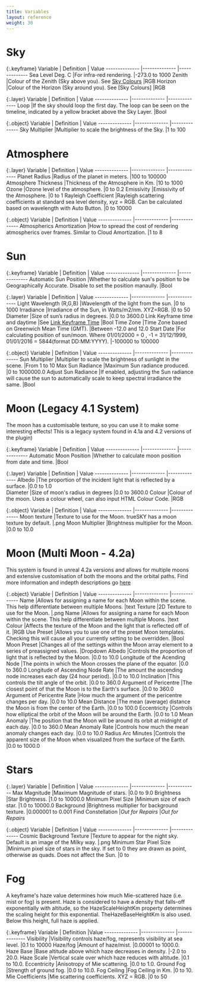 ```yaml
---
title: Variables
layout: reference
weight: 30
---
```






Sky
======

{:.keyframe}
Variable                                                                                |       Definition                                                                                                                                                                                                                                              |       Value
--------------                                                                  |--------------                                                                                                                                                                                                                                         |--------------
Sea Level Deg. C                                                                |For infra-red rendering.                                                                                                                                                                                                                       |-273.0 to 1000
Zenith                                                                                  |Colour of the Zenith (Sky above you). See [Sky Colours](tutorials.html#sky-colours)                                                                                            |RGB 
Horizon                                                                                 |Colour of the Horizon (Sky around you). See [Sky Colours]                                                                                                                                                      |RGB 


{:.layer}
Variable                                                                                |       Definition                                                                                                                                                                                                                                              |       Value
--------------                                                                  |--------------                                                                                                                                                                                                                                         |--------------
Loop                                                                                    |If the sky should loop the first day. The loop can be seen on the timeline, indicated by a yellow bracket above the Sky Layer.         |Bool

{:.object}
Variable                                                                                |       Definition                                                                                                                                                                                                                                              |       Value
--------------                                                                  |--------------                                                                                                                                                                                                                                         |--------------
Sky Multiplier                                                                  |Multiplier to scale the brightness of the Sky.                                                                                                                                                                         |1 to 100                               




Atmosphere
=============

{:.layer}
Variable                                                                                |       Definition                                                                                                                                                                                                                                              |       Value
--------------                                                                  |--------------                                                                                                                                                                                                                                         |--------------
Planet Radius                                                                   |Radius of the planet in meters.                                                                                                                                                                                                        |100 to 100000
Atmosphere Thickness                                                    |Thickness of the Atmosphere in Km.                                                                                                                                                                                             |10 to 1000
Ozone                                                                                   |Ozone level of the atmosphere.                                                                                                                                                                                                         |0 to 0.2
Emissivity                                                                              |Emissivity of the Atmosphere.                                                                                                                                                                                                          |0 to 1
Rayleigh Coefficient                                                    |Rayleigh scattering coefficients at standard sea level density, xyz = RGB. Can be calculated based on wavelength with Auto Button.     |0 to 10000

{:.object}
Variable                                                                                |       Definition                                                                                                                                                                                                                                              |       Value
--------------                                                                  |--------------                                                                                                                                                                                                                                         |--------------
Atmospherics Amortization                                               |How to spread the cost of rendering atmospherics over frames. Similar to Cloud Amortization.                                                                           |1 to 8

Sun
=======

{:.keyframe}
Variable                                                                                |       Definition                                                                                                                                                                                                                                              |       Value
--------------                                                                  |--------------                                                                                                                                                                                                                                         |--------------
Automatic Sun Position                                                  |Whether to calculate sun's position to be Geographically Accurate. Disable to set the position manaully.                                                       |Bool


{:.layer}
Variable                                                                                |       Definition                                                                                                                                                                                                                                              |       Value
--------------                                                                  |--------------                                                                                                                                                                                                                                         |--------------
Light Wavelength (R,G,B)                                                |Wavelength of the light from the sun.                                                                                                                                                                                          |0 to 1000
Irradiance                                                                              |Irradiance of the Sun, in Watts/m2/nm. XYZ=RGB.                                                                                                                                                                        |0 to 50
Diameter                                                                                |Size of sun’s radius in degrees.                                                                                                                                                                                                     |0.0 to 3600.0
Link Keyframe time and daytime                                  |See [Link Keyframe Time](tutorials.html)                                                                                                                                                                                       |Bool
Time Zone                                                                               |Time Zone based on Greenwich Mean Time (GMT).                                                                                                                                                                          |Between -12.0 and 12.0
Start Date                                                                              |For calculating position of sun/moon. Where 01/01/2000 = 0 , -1 = 31/12/1999, 01/01/2016 = 5844(format DD:MM:YYYY).                            |-100000 to 100000

{:.object}
Variable                                                                                |       Definition                                                                                                                                                                                                                                              |       Value
--------------                                                                  |--------------                                                                                                                                                                                                                                         |--------------
Sun Multiplier                                                                  |Multiplier to scale the brightness of sunlight in the scene.                                                                                                                                           |From 1 to 10
Max Sun Radiance                                                                |Maximum Sun radiance produced.                                                                                                                                                                                                         |0 to 1000000.0
Adjust Sun Radiance                                                             |If enabled, adjusting the Sun radiance will cause the sun to automatically scale to keep spectral irradiance the same.                         |Bool

Moon (Legacy 4.1 System)
=======
The moon has a customisable texture, so you can use it to make some interesting effects! This is a legacy system found in 4.1a and 4.2 versions of the plugin)

{:.keyframe}
Variable                                                                                |       Definition                                                                                                                                                                                                                                              |       Value
--------------                                                                  |--------------                                                                                                                                                                                                                                         |--------------
Automatic Moon Position                                                 |Whether to calculate moon position from date and time.                                                                                                                                                         |Bool

{:.layer}
Variable                                                                                |       Definition                                                                                                                                                                                                                                              |       Value
--------------                                                                  |--------------                                                                                                                                                                                                                                         |--------------
Albedo                                                                                  |The proportion of the incident light that is reflected by a surface.                                                                                                                           |0.0 to 1.0     
Diameter                                                                                |Size of moon's radius in degrees                                                                                                                                                                                                       |0.0 to 3600.0
Colour                                                                                  |Colour of the moon. Uses a colour wheel, can also input HTML Colour Code.                                                                                                                      |RGB                                            


{:.object}
Variable                                                                                |       Definition                                                                                                                                                                                                                                              |       Value
--------------                                                                  |--------------                                                                                                                                                                                                                                         |--------------
Moon texture                                                                    |Texture to use for the Moon. trueSKY has a moon texture by default.                                                                                                                            |.png
Moon Multiplier                                                                 |Brightness multiplier for the Moon.                                                                                                                                                                                            |0.0 to 10.0


Moon (Multi Moon - 4.2a)
=======
This system is found in unreal 4.2a versions and allows for multiple moons and extensive customisation of both the moons and the orbital paths. Find more information and indepth descriptions go [here](moons)

{:.object}
Variable                                                                                |       Definition                                                                                                                                                                                                                                              |       Value
--------------                                                                  |--------------                                                                                                                                                                                                                                         |--------------
Name                                                                                    |Allows for assigning a name for each Moon within the scene. This help differentiate between multiple Moons.                                            |text
Texture                                                                                 |2D Texture to use for the Moon.                                                                                                                                                                                                        |.png
Name                                                                                    |Allows for assigning a name for each Moon within the scene. This help differentiate between multiple Moons.                                            |text
Colour                                                                                  |Affects the texture of the Moon and the light that is reflected off of it.                                                                                                             |RGB
Use Preset                                                                              |Allows you to use one of the preset Moon templates. Checking this will cause all your currently setting to be overridden.                      |Bool
Moon Preset                                                                             |Changes all of the settings within the Moon array element to a series of preassigned values.                                                                           |Dropdown
Albedo                                                                                  |Controls the proportion of light that is reflected by the Moon.                                                                                                                                        |0.0 to 10.0
Longitude of the Acending Node                                  |The points in which the Moon crosses the plane of the equator.                                                                                                                                         |0.0 to 360.0
Longitude of Ascending Node Rate                                |The amount the ascending node increases each day (24 hour period).                                                                                                                                     |0.0 to 10.0
Inclination                                                                             |This controls the tilt angle of the orbit.                                                                                                                                                                                     |0.0 to 360.0
Argument of Pericentre                                                  |The closest point of that the Moon is to the Earth's surface.                                                                                                                                          |0.0 to 360.0
Argument of Pericentre Rate                                             |How much the argument of the pericentre changes per day.                                                                                                                                                       |0.0 to 10.0
Mean Distance                                                                   |The mean (average) distance the Moon is from the center of the Earth.                                                                                                                          |0.0 to 100.0
Eccentricity                                                                    |Controls how elliptical the orbit of the Moon will be around the Earth.                                                                                                                        |0.0 to 1.0
Mean Anomaly                                                                    |The position that the Moon will be around its orbit at midnight of each day.                                                                                                           |0.0 to 360.0
Mean Anomaly Rate                                                               |Controls how much the mean anomaly changes each day.                                                                                                                                                           |0.0 to 10.0
Radius Arc Minutes                                                              |Controls the apparent size of the Moon when visualized from the surface of the Earth.                                                                                          |0.0 to 1000.0



Stars
========

{:.layer}
Variable                                                                                |       Definition                                                                                                                                                                                                                                              |       Value
--------------                                                                  |--------------                                                                                                                                                                                                                                         |------------
Max Magnitude                                                                   |Maximum Magnitude of stars.                                                                                                                                                                                                            |0.0 to 9.0
Brightness                                                                              |Star Brightness.                                                                                                                                                                                                                                       |1.0 to 10000.0
Minimum Pixel Size                                                              |Minimum size of each star.                                                                                                                                                                                                             |1.0 to 10000.0
Background                                                                              |Brightness multiplier for background texture.                                                                                                                                                                          |0.000001 to 0.001
Find Constellation                                                              |*Out for Repairs*                                                                                                                                                                                                                                      |*Out for Repairs*      

{:.object}
Variable                                                                                |       Definition                                                                                                                                                                                                                                              |       Value
--------------                                                                  |--------------                                                                                                                                                                                                                                         |--------------
Cosmic Background Texture                                               |Texture to appear for the night sky. Default is an image of the Milky way.                                                                                                                     |.png
Minimum Star Pixel Size                                                 |Minimum pixel size of stars in the sky. If set to 0 they are drawn as point, otherwise as quads. Does not affect the Sun.                      |0 to 


Fog
=============

A keyframe's haze value determines how much Mie-scattered haze (i.e. mist or fog) is present. Haze is considered to have a density that falls-off exponentially with altitude, so the HazeScaleHeightKm property determines the scaling height for this exponential. TheHazeBaseHeightKm is also used. Below this height, full haze is applied.

{:.keyframe}
Variable                                                                                |       Definition                                                                                                                                                                                                                                              |Value
--------------                                                                  |--------------                                                                                                                                                                                                                                         |--------------
Visibility                                                                              |Visibility controls haze/fog, represents visibility at sea level.                                                                                                                                      |0.1 to 10000
Haze/fog                                                                                |Amount of haze/mist.                                                                                                                                                                                                                           |0.00001 to 1000.0.
Haze Base                                                                               |Base altitude above which haze decreases in density.                                                                                                                                                           |-2.0 to 20.0.
Haze Scale                                                                              |Vertical scale over which haze reduces with altitude.                                                                                                                                                          |0.1 to 10.0.
Eccentricity                                                                    |Anisotropy of Mie scattering.                                                                                                                                                                                                          |0.0 to 1.0.
Ground Fog                                                                              |Strength of ground fog.                                                                                                                                                                                                                        |0.0 to 10.0.
Fog Ceiling                                                                             |Fog Ceiling in Km.                                                                                                                                                                                                                                     |0 to 10.
Mie Coefficients                                                                |Mie scattering coefficients. XYZ = RGB.                                                                                                                                                                                        |0 to 50
